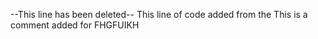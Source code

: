 
--This line has been deleted--
This line of code added from the
This is a comment added for FHGFUIKH
